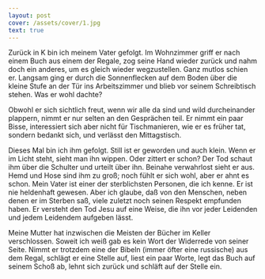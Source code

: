 ```yaml
---
layout: post
cover: /assets/cover/1.jpg
text: true
---
```

Zurück in K bin ich meinem Vater gefolgt. Im Wohnzimmer griff er nach einem Buch aus einem der Regale, zog seine Hand wieder zurück und nahm doch ein anderes, um es gleich wieder wegzustellen. Ganz mutlos schien er. Langsam ging er durch die Sonnenflecken auf dem Boden über die kleine Stufe an der Tür ins Arbeitszimmer und blieb vor seinem Schreibtisch stehen. Was er wohl dachte?

Obwohl er sich sichtlich freut, wenn wir alle da sind und wild durcheinander plappern, nimmt er nur selten an den Gesprächen teil. Er nimmt ein paar Bisse, interessiert sich aber nicht für Tischmanieren, wie er es früher tat, sondern bedankt sich, und verlässt den Mittagstisch. 

Dieses Mal bin ich ihm gefolgt. Still ist er geworden und auch klein. Wenn er im Licht steht, sieht man ihn wippen. Oder zittert er schon? Der Tod schaut ihm über die Schulter und urteilt über ihn. Beinahe verwahrlost sieht er aus. Hemd und Hose sind ihm zu groß; noch fühlt er sich wohl, aber er ahnt es schon. Mein Vater ist einer der sterblichsten Personen, die ich kenne. Er ist nie heldenhaft gewesen. Aber ich glaube, daß von den Menschen, neben denen er im Sterben saß, viele zuletzt noch seinen Respekt empfunden haben. Er versteht den Tod Jesu auf eine Weise, die ihn vor jeder Leidenden und jedem Leidendem aufgeben lässt. 

Meine Mutter hat inzwischen die Meisten der Bücher im Keller verschlossen. Soweit ich weiß gab es kein Wort der Widerrede von seiner Seite. Nimmt er trotzdem eine der Bibeln (immer öfter eine russische) aus dem Regal, schlägt er eine Stelle auf, liest ein paar Worte, legt das Buch auf seinem Schoß ab, lehnt sich zurück und schläft auf der Stelle ein.